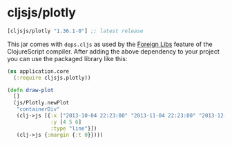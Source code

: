 # cljsjs/plotly

[](dependency)
```clojure
[cljsjs/plotly "1.36.1-0"] ;; latest release
```
[](/dependency)

This jar comes with `deps.cljs` as used by the [Foreign Libs][flibs] feature
of the ClojureScript compiler. After adding the above dependency to your project
you can use the packaged library like this:

```clojure
(ns application.core
  (:require cljsjs.plotly))

(defn draw-plot
  []
  (js/Plotly.newPlot
   "containerDiv"
   (clj->js [{:x ["2013-10-04 22:23:00" "2013-11-04 22:23:00" "2013-12-04 22:23:00" ]
              :y [4 5 6]
              :type "line"}])
   (clj->js {:margin {:t 0}})))
```

[flibs]: https://clojurescript.org/reference/packaging-foreign-deps
